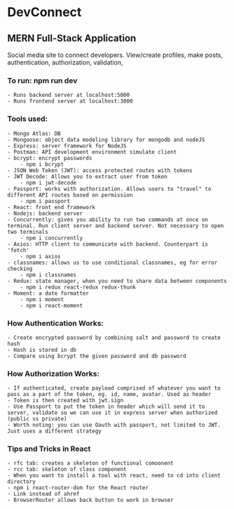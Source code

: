 # DevConnect 
## MERN Full-Stack Application
Social media site to connect developers. View/create profiles, make posts, authentication, authorization, validation, 

### To run: npm run dev
    - Runs backend server at localhost:5000
    - Runs frontend server at localhost:3000  

### Tools used:
    - Mongo Atlas: DB
    - Mongoose: object data modeling library for mongodb and nodeJS
    - Express: server framework for NodeJS
    - Postman: API development environment simulate client 
    - bcrypt: encrypt passwords 
        - npm i bcrypt
    - JSON Web Token (JWT): access protected routes with tokens
    - JWT Decode: Allows you to extract user from token
        - npm i jwt-decode
    - Passport: works with authorization. Allows users to "travel" to different API routes based on permission
        - npm i passport
    - React: front end framework
    - Nodejs: backend server
    - Concurrently: gives you ability to run two commands at once on terminal. Run client server and backend server. Not necessary to open two terminals
        - npm i concurrently
    - Axios: HTTP client to communicate with backend. Counterpart is 'fetch'
        - npm i axios
    - classnames: allows us to use conditional classnames, eg for error checking
        - npm i classnames
    - Redux: state manager, when you need to share data between components
        - npm i redux react-redux redux-thunk
    - Moment: a date formatter
        - npm i moment
        - npm i react-moment

### How Authentication Works:
    - Create encrypted password by combining salt and password to create hash
    - Hash is stored in db
    - Compare using bcrypt the given password and db password

### How Authorization Works:
    - If authenticated, create payload comprised of whatever you want to pass as a part of the token, eg. id, name, avatar. Used as header
    - Token is then created with jwt.sign
    - Use Passport to put the token in header which will send it to server, validate so we can use it in express server when authorized (public vs private)
    - Worth noting: you can use Oauth with passport, not limited to JWT. Just uses a different strategy

### Tips and Tricks in React
    - rfc tab: creates a skeleton of functional comoonent
    - rcc tab: skeleton of class component
    - When you want to install a tool with react, need to cd into client directory
    - npm i react-router-dom for the React router
    - Link instead of ahref
    - BrowserRouter allows back button to work in browser
